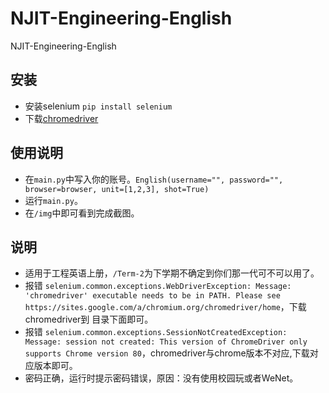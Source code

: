 # NJIT-Engineering-English
NJIT-Engineering-English

## 安装
 - 安装selenium `pip install selenium`
 - 下载[chromedriver](https://npm.taobao.org/mirrors/chromedriver/)
 
 ## 使用说明
 - 在`main.py`中写入你的账号。`English(username="", password="", browser=browser, unit=[1,2,3], shot=True)`
 - 运行`main.py`。
 - 在`/img`中即可看到完成截图。

## 说明
 - 适用于工程英语上册，`/Term-2`为下学期不确定到你们那一代可不可以用了。
 - 报错 `selenium.common.exceptions.WebDriverException: Message: 'chromedriver' executable needs to be in PATH. Please see https://sites.google.com/a/chromium.org/chromedriver/home`，下载chromedriver到 目录下面即可。
 - 报错 `selenium.common.exceptions.SessionNotCreatedException: Message: session not created: This version of ChromeDriver only supports Chrome version 80`，chromedriver与chrome版本不对应,下载对应版本即可。
 - 密码正确，运行时提示密码错误，原因：没有使用校园玩或者WeNet。


